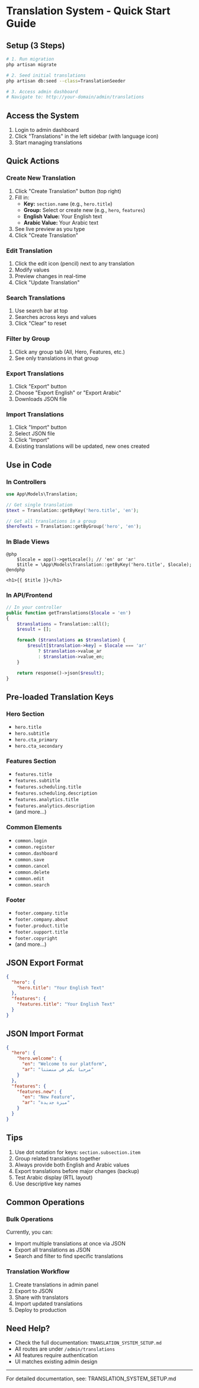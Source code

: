 # Translation System - Quick Start Guide

## Setup (3 Steps)

```bash
# 1. Run migration
php artisan migrate

# 2. Seed initial translations
php artisan db:seed --class=TranslationSeeder

# 3. Access admin dashboard
# Navigate to: http://your-domain/admin/translations
```

## Access the System

1. Login to admin dashboard
2. Click "Translations" in the left sidebar (with language icon)
3. Start managing translations

## Quick Actions

### Create New Translation
1. Click "Create Translation" button (top right)
2. Fill in:
   - **Key:** `section.name` (e.g., `hero.title`)
   - **Group:** Select or create new (e.g., `hero`, `features`)
   - **English Value:** Your English text
   - **Arabic Value:** Your Arabic text
3. See live preview as you type
4. Click "Create Translation"

### Edit Translation
1. Click the edit icon (pencil) next to any translation
2. Modify values
3. Preview changes in real-time
4. Click "Update Translation"

### Search Translations
1. Use search bar at top
2. Searches across keys and values
3. Click "Clear" to reset

### Filter by Group
1. Click any group tab (All, Hero, Features, etc.)
2. See only translations in that group

### Export Translations
1. Click "Export" button
2. Choose "Export English" or "Export Arabic"
3. Downloads JSON file

### Import Translations
1. Click "Import" button
2. Select JSON file
3. Click "Import"
4. Existing translations will be updated, new ones created

## Use in Code

### In Controllers
```php
use App\Models\Translation;

// Get single translation
$text = Translation::getByKey('hero.title', 'en');

// Get all translations in a group
$heroTexts = Translation::getByGroup('hero', 'en');
```

### In Blade Views
```blade
@php
    $locale = app()->getLocale(); // 'en' or 'ar'
    $title = \App\Models\Translation::getByKey('hero.title', $locale);
@endphp

<h1>{{ $title }}</h1>
```

### In API/Frontend
```php
// In your controller
public function getTranslations($locale = 'en')
{
    $translations = Translation::all();
    $result = [];

    foreach ($translations as $translation) {
        $result[$translation->key] = $locale === 'ar'
            ? $translation->value_ar
            : $translation->value_en;
    }

    return response()->json($result);
}
```

## Pre-loaded Translation Keys

### Hero Section
- `hero.title`
- `hero.subtitle`
- `hero.cta_primary`
- `hero.cta_secondary`

### Features Section
- `features.title`
- `features.subtitle`
- `features.scheduling.title`
- `features.scheduling.description`
- `features.analytics.title`
- `features.analytics.description`
- (and more...)

### Common Elements
- `common.login`
- `common.register`
- `common.dashboard`
- `common.save`
- `common.cancel`
- `common.delete`
- `common.edit`
- `common.search`

### Footer
- `footer.company.title`
- `footer.company.about`
- `footer.product.title`
- `footer.support.title`
- `footer.copyright`
- (and more...)

## JSON Export Format

```json
{
  "hero": {
    "hero.title": "Your English Text"
  },
  "features": {
    "features.title": "Your English Text"
  }
}
```

## JSON Import Format

```json
{
  "hero": {
    "hero.welcome": {
      "en": "Welcome to our platform",
      "ar": "مرحبا بكم في منصتنا"
    }
  },
  "features": {
    "features.new": {
      "en": "New Feature",
      "ar": "ميزة جديدة"
    }
  }
}
```

## Tips

1. Use dot notation for keys: `section.subsection.item`
2. Group related translations together
3. Always provide both English and Arabic values
4. Export translations before major changes (backup)
5. Test Arabic display (RTL layout)
6. Use descriptive key names

## Common Operations

### Bulk Operations
Currently, you can:
- Import multiple translations at once via JSON
- Export all translations as JSON
- Search and filter to find specific translations

### Translation Workflow
1. Create translations in admin panel
2. Export to JSON
3. Share with translators
4. Import updated translations
5. Deploy to production

## Need Help?

- Check the full documentation: `TRANSLATION_SYSTEM_SETUP.md`
- All routes are under `/admin/translations`
- All features require authentication
- UI matches existing admin design

---

For detailed documentation, see: TRANSLATION_SYSTEM_SETUP.md
